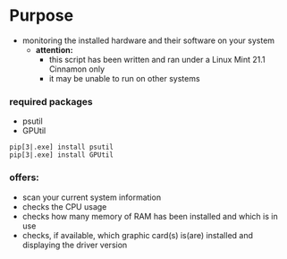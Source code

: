#   Purpose

-   monitoring the installed hardware and their software on your system
    -   __attention:__
        -   this script has been written and ran under a Linux Mint 21.1 Cinnamon only
        -   it may be unable to run on other systems

### required packages
-   psutil
-   GPUtil

```
pip[3|.exe] install psutil
pip[3|.exe] install GPUtil
```

### offers:
-   scan your current system information
-   checks the CPU usage
-   checks how many memory of RAM has been installed and which is in use
-   checks, if available, which graphic card(s) is(are) installed and displaying the driver version